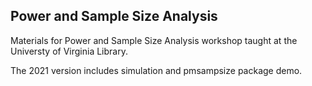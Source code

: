 ## Power and Sample Size Analysis

Materials for Power and Sample Size Analysis workshop taught at the Universty of Virginia Library.

The 2021 version includes simulation and pmsampsize package demo.
